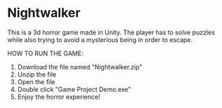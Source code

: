 # Nightwalker
This is a 3d horror game made in Unity. The player has to solve puzzles while also trying to avoid a mysterious being in order to escape.

HOW TO RUN THE GAME:
1. Download the file named "Nightwalker.zip"
2. Unzip the file
3. Open the file
4. Double click "Game Project Demo.exe"
5. Enjoy the horror experience!
